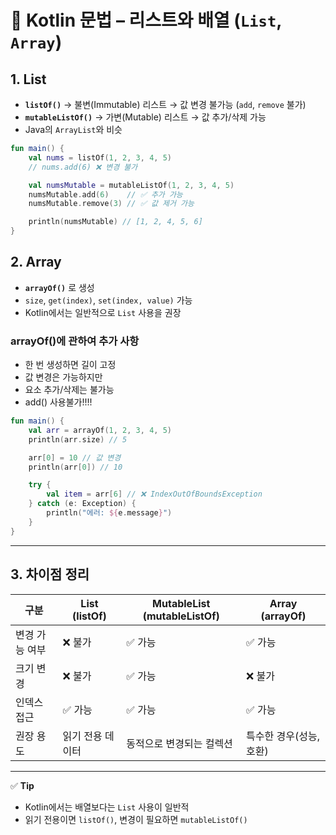 # 📌 Kotlin 문법 – 리스트와 배열 (`List`, `Array`)

## 1. List

- **`listOf()`** → 불변(Immutable) 리스트 → 값 변경 불가능 (`add`, `remove` 불가)
- **`mutableListOf()`** → 가변(Mutable) 리스트 → 값 추가/삭제 가능
- Java의 `ArrayList`와 비슷

```kotlin
fun main() {
    val nums = listOf(1, 2, 3, 4, 5)
    // nums.add(6) ❌ 변경 불가

    val numsMutable = mutableListOf(1, 2, 3, 4, 5)
    numsMutable.add(6)    // ✅ 추가 가능
    numsMutable.remove(3) // ✅ 값 제거 가능

    println(numsMutable) // [1, 2, 4, 5, 6]
}
```

## 2. Array

- **`arrayOf()`** 로 생성
- `size`, `get(index)`, `set(index, value)` 가능
- Kotlin에서는 일반적으로 `List` 사용을 권장

### arrayOf()에 관하여 추가 사항

- 한 번 생성하면 길이 고정
- 값 변경은 가능하지만
- 요소 추가/삭제는 불가능
- add() 사용불가!!!!

```kotlin
fun main() {
    val arr = arrayOf(1, 2, 3, 4, 5)
    println(arr.size) // 5

    arr[0] = 10 // 값 변경
    println(arr[0]) // 10

    try {
        val item = arr[6] // ❌ IndexOutOfBoundsException
    } catch (e: Exception) {
        println("에러: ${e.message}")
    }
}
```

---

## 3. 차이점 정리

| 구분 | List (listOf) | MutableList (mutableListOf) | Array (arrayOf) |
| --- | --- | --- | --- |
| 변경 가능 여부 | ❌ 불가 | ✅ 가능 | ✅ 가능 |
| 크기 변경 | ❌ 불가 | ✅ 가능 | ❌ 불가 |
| 인덱스 접근 | ✅ 가능 | ✅ 가능 | ✅ 가능 |
| 권장 용도 | 읽기 전용 데이터 | 동적으로 변경되는 컬렉션 | 특수한 경우(성능, 호환) |

---

✅ **Tip**

- Kotlin에서는 배열보다는 `List` 사용이 일반적
- 읽기 전용이면 `listOf()`, 변경이 필요하면 `mutableListOf()`
